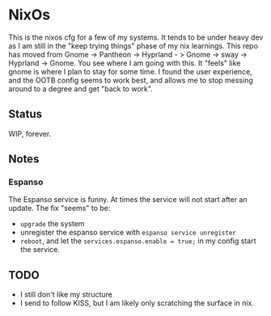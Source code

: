 # NixOs

This is the nixos cfg for a few of my systems. It tends to be under heavy dev as I am still in the "keep trying things" phase of my nix learnings. This repo has moved from Gnome -> Pantheon -> Hyprland - > Gnome -> sway -> Hyprland -> Gnome. You see where I am going with this. It "feels" like gnome is where I plan to stay for some time. I found the user experience, and the OOTB config seems to work best, and allows me to stop messing around to a degree and get "back to work".

## Status

WIP, forever.

## Notes

### Espanso

The Espanso service is funny. At times the service will not start after an update. The fix "seems" to be:

- `upgrade` the system
- unregister the espanso service with `espanso service unregister`
- `reboot`, and let the `services.espanso.enable = true;` in my config start the service.

## TODO

- I still don't like my structure
- I send to follow KISS, but I am likely only scratching the surface in nix.
